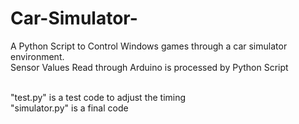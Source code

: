 # Car-Simulator-
A Python Script to Control Windows games through a car simulator environment.</br>
Sensor Values Read through Arduino is processed by Python Script</br></br>

"test.py" is a test code to adjust the timing </br>
"simulator.py" is a final code 
